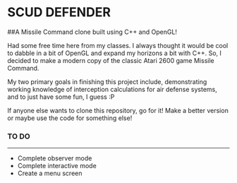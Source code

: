 # SCUD DEFENDER
##A Missile Command clone built using C++ and OpenGL!

Had some free time here from my classes. I always thought it would be cool to
dabble in a bit of OpenGL and expand my horizons a bit with C++. So, I decided
to make a modern copy of the classic Atari 2600 game Missile Command. 

My two primary goals in finishing this project include, demonstrating working 
knowledge of interception calculations for air defense systems, and to just
have some fun, I guess :P

If anyone else wants to clone this repository, go for it! Make a better
version or maybe use the code for something else!

### TO DO
____________________________
* Complete observer mode
* Complete interactive mode
* Create a menu screen
